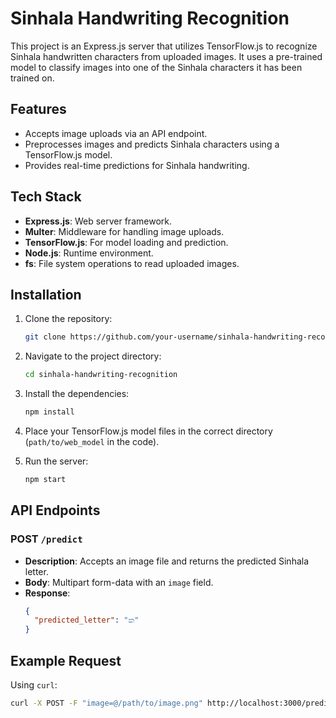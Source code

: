 # Sinhala Handwriting Recognition

This project is an Express.js server that utilizes TensorFlow.js to recognize Sinhala handwritten characters from uploaded images. It uses a pre-trained model to classify images into one of the Sinhala characters it has been trained on.

## Features
- Accepts image uploads via an API endpoint.
- Preprocesses images and predicts Sinhala characters using a TensorFlow.js model.
- Provides real-time predictions for Sinhala handwriting.

## Tech Stack
- **Express.js**: Web server framework.
- **Multer**: Middleware for handling image uploads.
- **TensorFlow.js**: For model loading and prediction.
- **Node.js**: Runtime environment.
- **fs**: File system operations to read uploaded images.

## Installation

1. Clone the repository:
    ```bash
    git clone https://github.com/your-username/sinhala-handwriting-recognition.git
    ```
    
2. Navigate to the project directory:
    ```bash
    cd sinhala-handwriting-recognition
    ```

3. Install the dependencies:
    ```bash
    npm install
    ```

4. Place your TensorFlow.js model files in the correct directory (`path/to/web_model` in the code).

5. Run the server:
    ```bash
    npm start
    ```

## API Endpoints

### POST `/predict`
- **Description**: Accepts an image file and returns the predicted Sinhala letter.
- **Body**: Multipart form-data with an `image` field.
- **Response**: 
    ```json
    {
      "predicted_letter": "ක"
    }
    ```

## Example Request

Using `curl`:
```bash
curl -X POST -F "image=@/path/to/image.png" http://localhost:3000/predict

